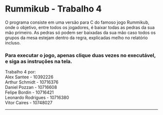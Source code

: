 # Rummikub - Trabalho 4

O programa consiste em uma versão para C do famoso jogo Rummikub, onde o objetivo, entre todos os jogadores, é baixar todas as pedras da sua mão primeiro. As pedras só podem ser baixadas da sua mão caso todos os grupos da mesa estejam dentro da regra, explicadas melho no relatório incluso. 

### Para executar o jogo, apenas clique duas vezes no executável, e siga as instruções na tela.

Trabalho 4 por:  
Alex Santee - 10392226\
Arthur Schmidt - 10716376\
Daniel Pozzan - 10716608\
Felipe Bordin - 10716421\
Leonardo Rodrigues - 10716380\
Vitor Caires - 10748027

--------
